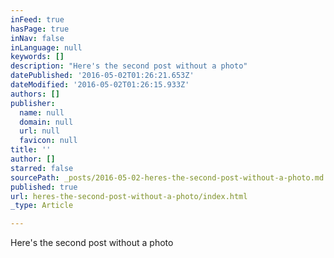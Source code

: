 ```yaml
---
inFeed: true
hasPage: true
inNav: false
inLanguage: null
keywords: []
description: "Here's the second post without a photo"
datePublished: '2016-05-02T01:26:21.653Z'
dateModified: '2016-05-02T01:26:15.933Z'
authors: []
publisher:
  name: null
  domain: null
  url: null
  favicon: null
title: ''
author: []
starred: false
sourcePath: _posts/2016-05-02-heres-the-second-post-without-a-photo.md
published: true
url: heres-the-second-post-without-a-photo/index.html
_type: Article

---
```

Here's the second post without a photo
